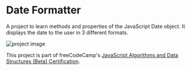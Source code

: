 # Date Formatter

A project to learn methods and properties of the JavaScript Date object. It displays the date to the user in 3 different formats.

![project image](https://res.cloudinary.com/dwguf4w1t/image/upload/v1722358222/Portfolio%20Projects/date-formatter-js_fhdgr7.png)

This project is part of freeCodeCamp's [JavaScript Algorithms and Data Structures (Beta) Certification](https://www.freecodecamp.org/learn/javascript-algorithms-and-data-structures-v8/).